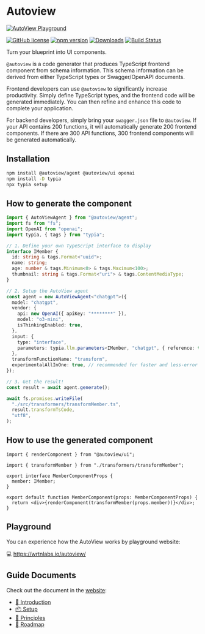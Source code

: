 # Autoview

[![AutoView Playground](https://wrtnlabs.io/autoview/images/docs/playground.png)](https://wrtnlabs.io/autoview)

[![GitHub license](https://img.shields.io/badge/license-MIT-blue.svg)](https://github.com/wrtnlabs/autoview/blob/master/LICENSE)
[![npm version](https://img.shields.io/npm/v/@autoview/interface.svg)](https://www.npmjs.com/package/@autoview/interface)
[![Downloads](https://img.shields.io/npm/dm/@autoview/interface.svg)](https://www.npmjs.com/package/@autoview/interface)
[![Build Status](https://github.com/wrtnlabs/autoview/workflows/build/badge.svg)](https://github.com/wrtnlabs/autoview/actions?query=workflow%3Abuild)

Turn your blueprint into UI components.

`@autoview` is a code generator that produces TypeScript frontend component from schema information. This schema information can be derived from either TypeScript types or Swagger/OpenAPI documents.

Frontend developers can use `@autoview` to significantly increase productivity. Simply define TypeScript types, and the frontend code will be generated immediately. You can then refine and enhance this code to complete your application.

For backend developers, simply bring your `swagger.json` file to `@autoview`. If your API contains 200 functions, it will automatically generate 200 frontend components. If there are 300 API functions, 300 frontend components will be generated automatically.

## Installation

```bash
npm install @autoview/agent @autoview/ui openai
npm install -D typia
npx typia setup
```

## How to generate the component

```ts
import { AutoViewAgent } from "@autoview/agent";
import fs from "fs";
import OpenAI from "openai";
import typia, { tags } from "typia";

// 1. Define your own TypeScript interface to display
interface IMember {
  id: string & tags.Format<"uuid">;
  name: string;
  age: number & tags.Minimum<0> & tags.Maximum<100>;
  thumbnail: string & tags.Format<"uri"> & tags.ContentMediaType;
}

// 2. Setup the AutoView agent
const agent = new AutoViewAgent<"chatgpt">({
  model: "chatgpt",
  vendor: {
    api: new OpenAI({ apiKey: "********" }),
    model: "o3-mini",
    isThinkingEnabled: true,
  },
  input: {
    type: "interface",
    parameters: typia.llm.parameters<IMember, "chatgpt", { reference: true }>(),
  },
  transformFunctionName: "transform",
  experimentalAllInOne: true, // recommended for faster and less-error results
});

// 3. Get the result!
const result = await agent.generate();

await fs.promises.writeFile(
  "./src/transformers/transformMember.ts",
  result.transformTsCode,
  "utf8",
);
```

## How to use the generated component

```tsx
import { renderComponent } from "@autoview/ui";

import { transformMember } from "./transformers/transformMember";

export interface MemberComponentProps {
  member: IMember;
}

export default function MemberComponent(props: MemberComponentProps) {
  return <div>{renderComponent(transformMember(props.member))}</div>;
}
```

## Playground

You can experience how the AutoView works by playground website:

💻 https://wrtnlabs.io/autoview/

## Guide Documents

Check out the document in the [website](https://wrtnlabs.io/autoview):

- [🚀 Introduction](https://wrtnlabs.io/autoview/docs/)
- [📦 Setup](https://wrtnlabs.io/autoview/docs/setup/)
- [📜 Principles](https://wrtnlabs.io/autoview/docs/principles/)
- [📅 Roadmap](https://wrtnlabs.io/autoview/docs/roadmap/)
